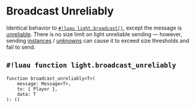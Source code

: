# Broadcast Unreliably

Identical behavior to [`#!luau light.broadcast()`](./broadcast.md), except the message is
<a href="https://create.roblox.com/docs/reference/engine/classes/UnreliableRemoteEvent" target="_blank">unreliable</a>.
There is no size limit on light unreliable sending &mdash; however, sending
[instances](../../../datatypes/instance.md) /
[unknowns](../../../datatypes/unknown.md) can cause it to exceed size thresholds and fail to send.

## `#!luau function light.broadcast_unreliably`

```luau title='<!-- server --> <!-- sync -->'
function broadcast_unreliably<T>(
    message: Message<T>,
    to: { Player },
    data: T
): ()
```

